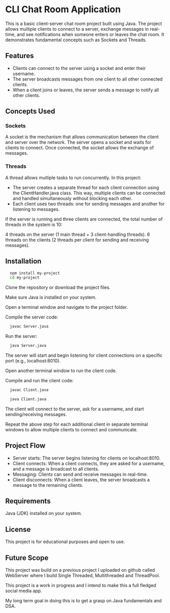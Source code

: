 
# CLI Chat Room Application

This is a basic client-server chat room project built using Java. The project allows multiple clients to connect to a server, exchange messages in real-time, and see notifications when someone enters or leaves the chat room. It demonstrates fundamental concepts such as Sockets and Threads.


## Features

- Clients can connect to the server using a socket and enter their username.
- The server broadcasts messages from one client to all other connected clients.
- When a client joins or leaves, the server sends a message to notify all other clients.



## Concepts Used

### Sockets
A socket is the mechanism that allows communication between the client and server over the network. The server opens a socket and waits for clients to connect. Once connected, the socket allows the exchange of messages.

### Threads
A thread allows multiple tasks to run concurrently. In this project:

- The server creates a separate thread for each client connection using the ClientHandler.java class. This way, multiple clients can be connected and handled simultaneously without blocking each other.
- Each client uses two threads: one for sending messages and another for listening to messages.

If the server is running and three clients are connected, the total number of threads in the system is 10:

4 threads on the server (1 main thread + 3 client-handling threads).
6 threads on the clients (2 threads per client for sending and receiving messages).
## Installation


```bash
  npm install my-project
  cd my-project
```
Clone the repository or download the project files.

Make sure Java is installed on your system.

Open a terminal window and navigate to the project folder.

Compile the server code:

```bash
  javac Server.java
```

Run the server:

```bash
  java Server.java
```

The server will start and begin listening for client connections on a specific port (e.g., localhost:8010).

Open another terminal window to run the client code.

Compile and run the client code:

```bash
  javac Client.java
```
```bash
  java Client.java
```

The client will connect to the server, ask for a username, and start sending/receiving messages.

Repeat the above step for each additional client in separate terminal windows to allow multiple clients to connect and communicate.

## Project Flow

- Server starts: The server begins listening for clients on localhost:8010.
- Client connects: When a client connects, they are asked for a username, and a message is broadcast to all clients.
- Messaging: Clients can send and receive messages in real-time.
- Client disconnects: When a client leaves, the server broadcasts a message to the remaining clients.
## Requirements

Java (JDK) installed on your system.
## License

This project is for educational purposes and open to use.
## Future Scope

This project was build on a previous project I uploaded on github called WebServer where I build Single Threaded, Multithreaded and ThreadPool.

This project is a work in progress and I intend to make this a full fledged social media app. 

My long term goal in doing this is to get a grasp on Java fundamentals and DSA.